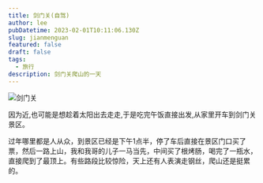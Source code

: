 ```yaml
---
title: 剑门关(自驾)
author: lee
pubDatetime: 2023-02-01T10:11:06.130Z
slug: jianmenguan
featured: false
draft: false
tags:
  - 旅行
description: 剑门关爬山的一天
---
```

![剑门关](@assets/images/2023_1_jianmenguan/T_jianmenguan.jpg)

因为近,也可能是想趁着太阳出去走走,于是吃完午饭直接出发,从家里开车到剑门关景区。

过年哪里都是人从众，到景区已经是下午1点半，停了车后直接在景区门口买了票，然后一路上山，我和我哥的儿子一马当先，中间买了根烤肠，喝完了一瓶水，直接爬到了最顶上。有些路段比较惊险，天上还有人表演走钢丝，爬山还是挺累的。
